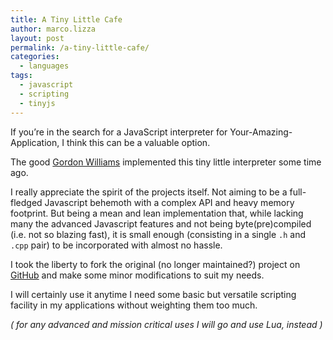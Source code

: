 ```yaml
---
title: A Tiny Little Cafe
author: marco.lizza
layout: post
permalink: /a-tiny-little-cafe/
categories:
  - languages
tags:
  - javascript
  - scripting
  - tinyjs
---
```

If you&#8217;re in the search for a JavaScript interpreter for Your-Amazing-Application, I think this can be a valuable option.

The good [Gordon Williams][1] implemented this tiny little interpreter some time ago.

I really appreciate the spirit of the projects itself. Not aiming to be a full-fledged Javascript behemoth with a complex API and heavy memory footprint. But being a mean and lean implementation that, while lacking many the advanced Javascript features and not being byte(pre)compiled (i.e. not so blazing fast), it is small enough (consisting in a single `.h` and `.cpp` pair) to be incorporated with almost no hassle.

I took the liberty to fork the original (no longer maintained?) project on [GitHub][2] and make some minor modifications to suit my needs.

I will certainly use it anytime I need some basic but versatile scripting facility in my applications without weighting them too much.

*( for any advanced and mission critical uses I will go and use Lua, instead )*

 [1]: http://www.pur3.co.uk/
 [2]: http://github.com/mlizza/tiny-js